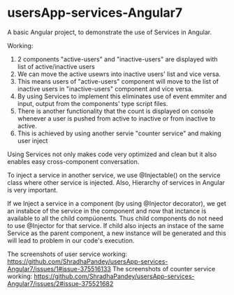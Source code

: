 # usersApp-services-Angular7

A basic Angular project, to demonstrate the use of Services in Angular.

Working:
1. 2 components "active-users" and "inactive-users" are displayed with list of active/inactive users
2. We can move the active usewrs into inactive users' list and vice versa.
3. This means users of "active-users" component will move to the list of inactive users in "inactive-users" component and vice versa.
4. By using Services to implement this eliminates use of event emmiter and input, output from the components' type script files.
5. There is another functionality that the count is displayed on console whenever a user is pushed from active to inactive or from inactive to active.
6. This is achieved by using another servie "counter service" and making user inject



Using Services not only makes code very optimized and clean but it also enables easy cross-component conversation.

To inject a service in another service, we use @Injectable() on the service class where other service is injected.
Also, Hierarchy of services in Angular is very important.

If we Inject a service in a component (by using @Injector decorator), we get an instabce of the service in the component and now that inctance is available to all the child compüonents. Thus child components do not need to use @Injector for that service.
If child also injects an instace of the same Service as the parent component, a new instance will be generated and this will lead to problem in our code's execution.


The screenshots of user service working: https://github.com/ShradhaPandey/usersApp-services-Angular7/issues/1#issue-375516133
The screenshots of counter service working: https://github.com/ShradhaPandey/usersApp-services-Angular7/issues/2#issue-375521682

